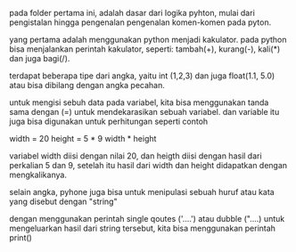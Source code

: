 pada folder pertama ini, adalah dasar dari logika pyhton, mulai dari pengistalan hingga pengenalan pengenalan komen-komen pada pyton.

yang pertama adalah menggunakan python menjadi kakulator.
pada python bisa menjalankan perintah kakulator, seperti: tambah(+), kurang(-), kali(*) dan juga bagi(/).

terdapat beberapa tipe dari angka, yaitu int (1,2,3) dan juga float(1.1, 5.0) atau bisa dibilang dengan angka pecahan. 

untuk mengisi sebuh data pada variabel, kita bisa menggunakan tanda sama dengan (=) untuk mendekarasikan sebuah variabel.
dan variable itu juga bisa digunakan untuk perhitungan seperti contoh 

width = 20
height = 5 * 9
width * height

variabel width diisi dengan nilai 20, dan heigth diisi dengan hasil dari perkalian 5 dan 9, setelah itu hasil dari width dan height didapatkan dengan mengkalikanya.


selain angka, pyhone juga bisa untuk menipulasi sebuah huruf atau kata yang disebut dengan "string"

dengan menggunakan perintah single qoutes ('....') atau dubble ("....)
untuk mengeluarkan hasil dari string tersebut, kita bisa menggunakan perintah print()
